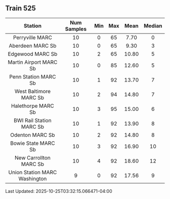 ## Train 525

| Station | Num Samples | Min | Max | Mean | Median |
| :-----: | :---------: | :-: | :-: | :--: | :----: |
| Perryville MARC | 10 | 0 | 65 | 7.70 | 0 |
| Aberdeen MARC Sb | 10 | 0 | 65 | 9.30 | 3 |
| Edgewood MARC Sb | 10 | 2 | 65 | 10.80 | 5 |
| Martin Airport MARC Sb | 10 | 0 | 85 | 12.60 | 5 |
| Penn Station MARC Sb | 10 | 1 | 92 | 13.70 | 7 |
| West Baltimore MARC Sb | 10 | 2 | 94 | 14.80 | 7 |
| Halethorpe MARC Sb | 10 | 3 | 95 | 15.00 | 6 |
| BWI Rail Station MARC Sb | 10 | 1 | 92 | 13.90 | 8 |
| Odenton MARC Sb | 10 | 2 | 92 | 14.80 | 8 |
| Bowie State MARC Sb | 10 | 3 | 92 | 16.90 | 10 |
| New Carrollton MARC Sb | 10 | 4 | 92 | 18.60 | 12 |
| Union Station MARC Washington | 9 | 0 | 92 | 17.56 | 9 |


Last Updated: 2025-10-25T03:32:15.066471-04:00
